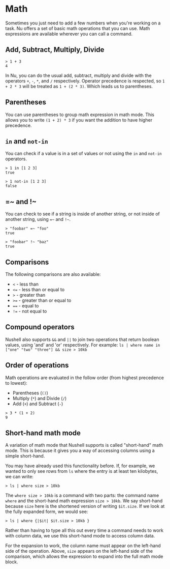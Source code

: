# Math

Sometimes you just need to add a few numbers when you're working on a task.  Nu offers a set of basic math operations that you can use. Math expressions are available wherever you can call a command.

## Add, Subtract, Multiply, Divide

```
> 1 + 3
4
```

In Nu, you can do the usual add, subtract, multiply and divide with the operators `+`, `-`, `*`, and `/` respectively.  Operator precedence is respected, so `1 + 2 * 3` will be treated as `1 + (2 * 3)`.  Which leads us to parentheses.

## Parentheses

You can use parentheses to group math expression in math mode. This allows you to write `(1 + 2) * 3` if you want the addition to have higher precedence.

## `in` and `not-in`

You can check if a value is in a set of values or not using the `in` and `not-in` operators.

```
> 1 in [1 2 3]
true
```

```
> 1 not-in [1 2 3]
false
```

## =~ and !~

You can check to see if a string is inside of another string, or not inside of another string, using `=~` and `!~`.

```
> "foobar" =~ "foo"
true
```

```
> "foobar" !~ "baz"
true
```

## Comparisons

The following comparisons are also available:

* `<` - less than
* `<=` - less than or equal to
* `>` - greater than
* `>=` - greater than or equal to
* `==` - equal to
* `!=` - not equal to

## Compound operators

Nushell also supports `&&` and `||` to join two operations that return boolean values, using 'and' and 'or' respectively.  For example: `ls | where name in ["one" "two" "three"] && size > 10kb`

## Order of operations

Math operations are evaluated in the follow order (from highest precedence to lowest):

* Parentheses (`()`)
* Multiply (`*`) and Divide (`/`) 
* Add (`+`) and Subtract (`-`)

```
> 3 * (1 + 2)
9
```

## Short-hand math mode

A variation of math mode that Nushell supports is called "short-hand" math mode. This is because it gives you a way of accessing columns using a simple short-hand.

You may have already used this functionality before. If, for example, we wanted to only see rows from `ls` where the entry is at least ten kilobytes, we can write:

```
> ls | where size > 10kb
```

The `where size > 10kb` is a command with two parts: the command name `where` and the short-hand math expression `size > 10kb`. We say short-hand because `size` here is the shortened version of writing `$it.size`.  If we look at the fully expanded form, we would see:

```
> ls | where {|$it| $it.size > 10kb }
```

Rather than having to type all this out every time a command needs to work with column data, we use this short-hand mode to access column data.

For the expansion to work, the column name must appear on the left-hand side of the operation. Above, `size` appears on the left-hand side of the comparison, which allows the expression to expand into the full math mode block.
